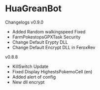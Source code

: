 # HuaGreanBot
Changelogs
v0.9.0
- Added Random walkingspeed
Fixed
- FarmPokestopsGPXTask
Security
- Change Default Erypty DLL
- Change Default Encrypt DLL in FeroxRev

v0.8.8
- KillSwitch Update
- Fixed Display HighestsPokemoCell (en)
- Added alert of config
- New dll encrypt
